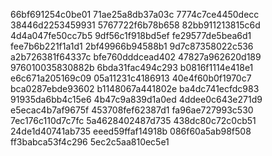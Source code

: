 66bf691254c0be01
71ae25a8db37a03c
7774c7ce4450decc
38446d2253459931
5767722f6b78b658
82bb911213815c6d
4d4a047fe50cc7b5
9df56c1f918bd5ef
fe29577de5bea6d1
fee7b6b221f1a1d1
2bf49966b94588b1
9d7c87358022c536
a2b726381f64337c
bfe760dddcead402
47827a962620d189
976010035830882b
6bda31fac494c293
b0816f1114e418e1
e6c671a205169c09
05a11231c4186913
40e4f60b0f1970c7
bca0287ebde93602
b1148067a441802e
ba4dc741ecfdc983
91935da6bb4c15e6
4b47c9a839d1a0ed
4ddee0c643e271d9
e5ecac4b7af9675f
453708fef62387d1
fa96ae727993c530
7ec176c110d7c7fc
5a4628402487d735
438dc80c72c0cb51
24de1d40741ab735
eeed59ffaf14918b
086f60a5ab98f508
ff3babca53f4c296
5ec2c5aa810ec5e1
